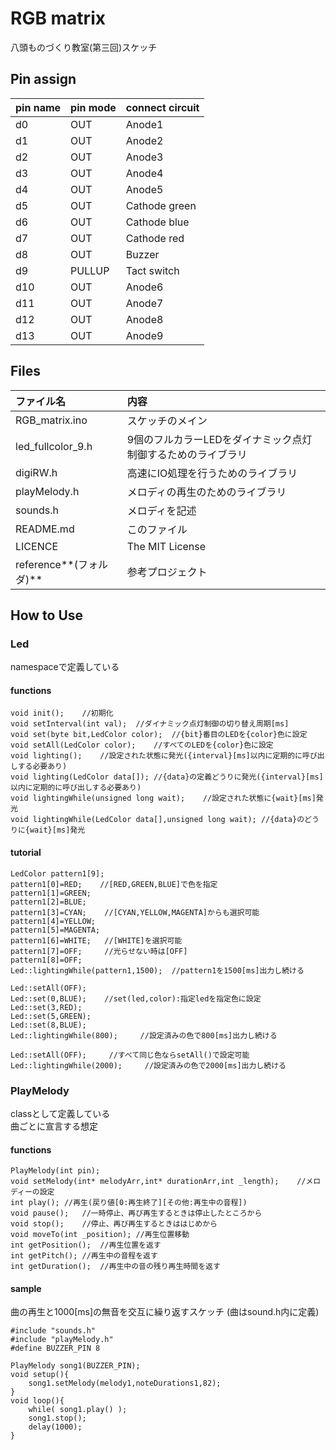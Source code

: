 RGB matrix
==========

八頭ものづくり教室(第三回)スケッチ


Pin assign
----------
|pin name|pin mode|connect circuit|
|:-------|:-------|:--------------|
|d0      |OUT     |Anode1
|d1      |OUT     |Anode2
|d2      |OUT     |Anode3
|d3      |OUT     |Anode4
|d4      |OUT     |Anode5
|d5      |OUT     |Cathode green
|d6      |OUT     |Cathode blue
|d7      |OUT     |Cathode red
|d8      |OUT     |Buzzer
|d9      |PULLUP  |Tact switch
|d10     |OUT     |Anode6
|d11     |OUT     |Anode7
|d12     |OUT     |Anode8
|d13     |OUT     |Anode9

Files
------

|ファイル名|内容|
|:-------|:---|
|RGB_matrix.ino|スケッチのメイン|
|led_fullcolor_9.h|9個のフルカラーLEDをダイナミック点灯制御するためのライブラリ|
|digiRW.h|高速にIO処理を行うためのライブラリ|
|playMelody.h|メロディの再生のためのライブラリ|
|sounds.h|メロディを記述|
|README.md|このファイル|
|LICENCE|The MIT License|
|reference**(フォルダ)**|参考プロジェクト|


How to Use
----------

### Led
namespaceで定義している

#### functions
    void init();    //初期化
    void setInterval(int val);  //ダイナミック点灯制御の切り替え周期[ms]
    void set(byte bit,LedColor color);  //{bit}番目のLEDを{color}色に設定
    void setAll(LedColor color);    //すべてのLEDを{color}色に設定
    void lighting();    //設定された状態に発光({interval}[ms]以内に定期的に呼び出しする必要あり)
    void lighting(LedColor data[]); //{data}の定義どうりに発光({interval}[ms]以内に定期的に呼び出しする必要あり)
    void lightingWhile(unsigned long wait);    //設定された状態に{wait}[ms]発光
    void lightingWhile(LedColor data[],unsigned long wait); //{data}のどうりに{wait}[ms]発光

#### tutorial
    LedColor pattern1[9];
    pattern1[0]=RED;    //[RED,GREEN,BLUE]で色を指定
    pattern1[1]=GREEN;
    pattern1[2]=BLUE;
    pattern1[3]=CYAN;    //[CYAN,YELLOW,MAGENTA]からも選択可能
    pattern1[4]=YELLOW;
    pattern1[5]=MAGENTA;
    pattern1[6]=WHITE;   //[WHITE]を選択可能
    pattern1[7]=OFF;     //光らせない時は[OFF]
    pattern1[8]=OFF;
    Led::lightingWhile(pattern1,1500);  //pattern1を1500[ms]出力し続ける

    Led::setAll(OFF);
    Led::set(0,BLUE);    //set(led,color):指定ledを指定色に設定
    Led::set(3,RED);
    Led::set(5,GREEN);
    Led::set(8,BLUE);
    Led::lightingWhile(800);     //設定済みの色で800[ms]出力し続ける

    Led::setAll(OFF);     //すべて同じ色ならsetAll()で設定可能
    Led::lightingWhile(2000);     //設定済みの色で2000[ms]出力し続ける

### PlayMelody
classとして定義している  
曲ごとに宣言する想定

#### functions
	PlayMelody(int pin);
	void setMelody(int* melodyArr,int* durationArr,int _length);	//メロディーの設定
	int play();	//再生(戻り値[0:再生終了][その他:再生中の音程])
	void pause();	//一時停止、再び再生するときは停止したところから
	void stop();	//停止、再び再生するときははじめから
	void moveTo(int _position);	//再生位置移動
	int getPosition();	//再生位置を返す
	int getPitch();	//再生中の音程を返す
	int getDuration();	//再生中の音の残り再生時間を返す

#### sample
曲の再生と1000[ms]の無音を交互に繰り返すスケッチ
(曲はsound.h内に定義)

	#include "sounds.h"
	#include "playMelody.h"
	#define BUZZER_PIN 8

	PlayMelody song1(BUZZER_PIN);
	void setup(){
	    song1.setMelody(melody1,noteDurations1,82);
	}
	void loop(){
	    while( song1.play() );
	    song1.stop();
	    delay(1000);
	}
